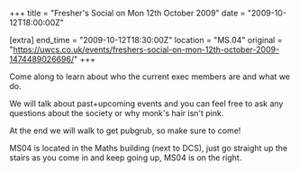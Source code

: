 +++
title = "Fresher's Social on Mon 12th October 2009"
date = "2009-10-12T18:00:00Z"

[extra]
end_time = "2009-10-12T18:30:00Z"
location = "MS.04"
original = "https://uwcs.co.uk/events/freshers-social-on-mon-12th-october-2009-1474489026696/"
+++

Come along to learn about who the current exec members are and what we do.

We will talk about past+upcoming events and you can feel free to ask any questions about the society or why monk's hair isn't pink.

At the end we will walk to get pubgrub, so make sure to come\!

MS04 is located in the Maths building (next to DCS), just go straight up the stairs as you come in and keep going up, MS04 is on the right.

